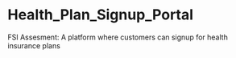 # Health_Plan_Signup_Portal
FSI Assesment: A platform where customers can signup for health insurance plans
